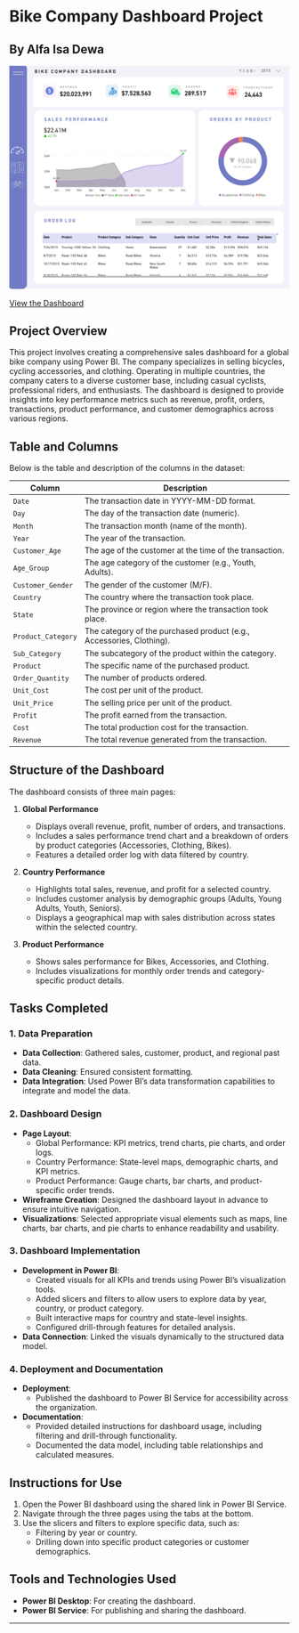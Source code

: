 
# Bike Company Dashboard Project
## By Alfa Isa Dewa

![alt text](https://github.com/alfadewa58/Empowering-Data-Driven-Decisions-for-a-Global-Bike-Company-With-BI-Dashboard/blob/main/Screenshot%202025-01-20%20164210.png)

[View the Dashboard](https://app.powerbi.com/reportEmbed?reportId=be318d78-2a20-4476-9a93-6925e4ad9aef&autoAuth=true&ctid=508916a0-7b89-43a1-af4e-72fe15aba5b9)

## Project Overview

This project involves creating a comprehensive sales dashboard for a global bike company using Power BI. The company specializes in selling bicycles, cycling accessories, and clothing. Operating in multiple countries, the company caters to a diverse customer base, including casual cyclists, professional riders, and enthusiasts. The dashboard is designed to provide insights into key performance metrics such as revenue, profit, orders, transactions, product performance, and customer demographics across various regions.

## Table and Columns
Below is the table and description of the columns in the dataset:

| Column             | Description                                                              |
|--------------------|---------------------------------------------------------------------------|
| `Date`            | The transaction date in YYYY-MM-DD format.                              |
| `Day`             | The day of the transaction date (numeric).                              |
| `Month`           | The transaction month (name of the month).                              |
| `Year`            | The year of the transaction.                                             |
| `Customer_Age`    | The age of the customer at the time of the transaction.                  |
| `Age_Group`       | The age category of the customer (e.g., Youth, Adults).                  |
| `Customer_Gender` | The gender of the customer (M/F).                                        |
| `Country`         | The country where the transaction took place.                            |
| `State`           | The province or region where the transaction took place.                |
| `Product_Category`| The category of the purchased product (e.g., Accessories, Clothing).     |
| `Sub_Category`    | The subcategory of the product within the category.                      |
| `Product`         | The specific name of the purchased product.                              |
| `Order_Quantity`  | The number of products ordered.                                          |
| `Unit_Cost`       | The cost per unit of the product.                                        |
| `Unit_Price`      | The selling price per unit of the product.                               |
| `Profit`          | The profit earned from the transaction.                                  |
| `Cost`            | The total production cost for the transaction.                          |
| `Revenue`         | The total revenue generated from the transaction.                       |

## Structure of the Dashboard

The dashboard consists of three main pages:

1. **Global Performance**

   - Displays overall revenue, profit, number of orders, and transactions.
   - Includes a sales performance trend chart and a breakdown of orders by product categories (Accessories, Clothing, Bikes).
   - Features a detailed order log with data filtered by country.

2. **Country Performance**

   - Highlights total sales, revenue, and profit for a selected country.
   - Includes customer analysis by demographic groups (Adults, Young Adults, Youth, Seniors).
   - Displays a geographical map with sales distribution across states within the selected country.

3. **Product Performance**

   - Shows sales performance for Bikes, Accessories, and Clothing.
   - Includes visualizations for monthly order trends and category-specific product details.

## Tasks Completed

### 1. Data Preparation

- **Data Collection**: Gathered sales, customer, product, and regional past data.
- **Data Cleaning**: Ensured consistent formatting.
- **Data Integration**: Used Power BI’s data transformation capabilities to integrate and model the data.

### 2. Dashboard Design

- **Page Layout**:
  - Global Performance: KPI metrics, trend charts, pie charts, and order logs.
  - Country Performance: State-level maps, demographic charts, and KPI metrics.
  - Product Performance: Gauge charts, bar charts, and product-specific order trends.
- **Wireframe Creation**: Designed the dashboard layout in advance to ensure intuitive navigation.
- **Visualizations**: Selected appropriate visual elements such as maps, line charts, bar charts, and pie charts to enhance readability and usability.

### 3. Dashboard Implementation

- **Development in Power BI**:
  - Created visuals for all KPIs and trends using Power BI’s visualization tools.
  - Added slicers and filters to allow users to explore data by year, country, or product category.
  - Built interactive maps for country and state-level insights.
  - Configured drill-through features for detailed analysis.
- **Data Connection**: Linked the visuals dynamically to the structured data model.

### 4. Deployment and Documentation

- **Deployment**:
  - Published the dashboard to Power BI Service for accessibility across the organization.
- **Documentation**:
  - Provided detailed instructions for dashboard usage, including filtering and drill-through functionality.
  - Documented the data model, including table relationships and calculated measures.

## Instructions for Use

1. Open the Power BI dashboard using the shared link in Power BI Service.
2. Navigate through the three pages using the tabs at the bottom.
3. Use the slicers and filters to explore specific data, such as:
   - Filtering by year or country.
   - Drilling down into specific product categories or customer demographics.

## Tools and Technologies Used

- **Power BI Desktop**: For creating the dashboard.
- **Power BI Service**: For publishing and sharing the dashboard.

---
